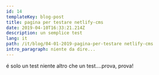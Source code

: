 ```yaml
---
id: 14
templateKey: blog-post
title: pagina per testare netlify-cms
date: 2019-04-10T16:33:21.214Z
description: un semplice test
lang: it
path: /it/blog/04-01-2019-pagina-per-testare netlify-cms
intro_paragraph: niente da dire...
---
```

é solo un test niente altro che un test....prova, prova!
